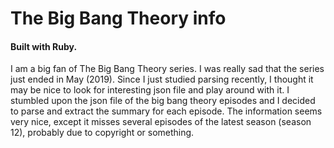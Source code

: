# The Big Bang Theory info
#### Built with Ruby.
I am a big fan of The Big Bang Theory series. I was really sad that the series just ended in May (2019). Since I just studied parsing recently, I thought it may be nice to look for interesting json file and play around with it. I stumbled upon the json file of the big bang theory episodes and I decided to parse and extract the summary for each episode. The information seems very nice, except it misses several episodes of the latest season (season 12), probably due to copyright or something.
